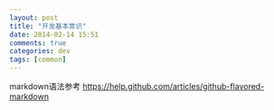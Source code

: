 ```yaml
---
layout: post
title: "开发基本常识"
date: 2014-02-14 15:51
comments: true
categories: dev
tags: [common]
---
```


markdown语法参考
https://help.github.com/articles/github-flavored-markdown